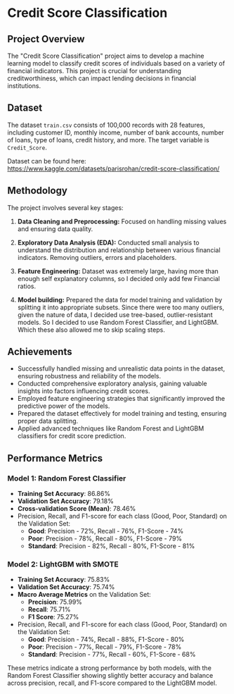 
# Credit Score Classification

## Project Overview

The "Credit Score Classification" project aims to develop a machine learning model to classify credit scores of individuals based on a variety of financial indicators. This project is crucial for understanding creditworthiness, which can impact lending decisions in financial institutions. 

## Dataset

The dataset `train.csv` consists of 100,000 records with 28 features, including customer ID, monthly income, number of bank accounts, number of loans, type of loans, credit history, and more. The target variable is `Credit_Score`.

Dataset can be found here:
https://www.kaggle.com/datasets/parisrohan/credit-score-classification/

## Methodology

The project involves several key stages:

1.  **Data Cleaning and Preprocessing:** Focused on handling missing values and ensuring data quality. 
    
2.  **Exploratory Data Analysis (EDA):** Conducted small analysis to understand the distribution and relationship between various financial indicators. Removing outliers, errors and placeholders.
    
3.  **Feature Engineering:** Dataset was extremely large, having more than enough self explanatory columns, so I decided only add few Financial ratios. 
    
4.  **Model building:** Prepared the data for model training and validation by splitting it into appropriate subsets. Since there were too many outliers, given the nature of data, I decided use tree-based, outlier-resistant models. So I decided to use Random Forest Classifier, and LightGBM. Which these also allowed me to skip scaling steps.
    


## Achievements

-   Successfully handled missing and unrealistic data points in the dataset, ensuring robustness and reliability of the models.
-   Conducted comprehensive exploratory analysis, gaining valuable insights into factors influencing credit scores.
-   Employed feature engineering strategies that significantly improved the predictive power of the models.
-   Prepared the dataset effectively for model training and testing, ensuring proper data splitting.
-   Applied advanced techniques like Random Forest and LightGBM classifiers for credit score prediction.

## Performance Metrics

### Model 1: Random Forest Classifier

-   **Training Set Accuracy**: 86.86%
-   **Validation Set Accuracy**: 79.18%
-   **Cross-validation Score (Mean)**: 78.46%
-   Precision, Recall, and F1-score for each class (Good, Poor, Standard) on the Validation Set:
    -   **Good**: Precision - 72%, Recall - 76%, F1-Score - 74%
    -   **Poor**: Precision - 78%, Recall - 80%, F1-Score - 79%
    -   **Standard**: Precision - 82%, Recall - 80%, F1-Score - 81%

### Model 2: LightGBM with SMOTE

-   **Training Set Accuracy**: 75.83%
-   **Validation Set Accuracy**: 75.74%
-   **Macro Average Metrics** on the Validation Set:
    -   **Precision**: 75.99%
    -   **Recall**: 75.71%
    -   **F1 Score**: 75.27%
-   Precision, Recall, and F1-score for each class (Good, Poor, Standard) on the Validation Set:
    -   **Good**: Precision - 74%, Recall - 88%, F1-Score - 80%
    -   **Poor**: Precision - 77%, Recall - 79%, F1-Score - 78%
    -   **Standard**: Precision - 77%, Recall - 60%, F1-Score - 68%

These metrics indicate a strong performance by both models, with the Random Forest Classifier showing slightly better accuracy and balance across precision, recall, and F1-score compared to the LightGBM model.

